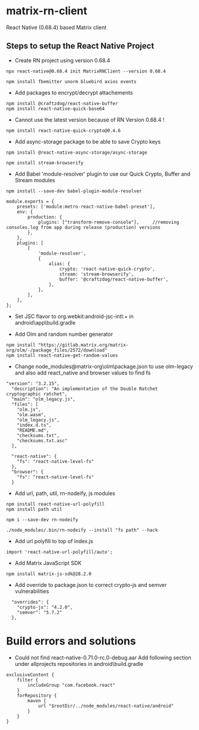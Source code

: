 # matrix-rn-client

React Native (0.68.4) based Matrix client

## Steps to setup the React Native Project

-   Create RN project using version 0.68.4

```
npx react-native@0.68.4 init MatrixRNClient --version 0.68.4
```

```
npm install fbemitter unorm bluebird axios events
````

-   Add packages to encrypt/decrypt attachements

```
npm install @craftzdog/react-native-buffer
npm install react-native-quick-base64
````

-   Cannot use the latest version because of RN Version 0.68.4 !

```
npm install react-native-quick-crypto@0.4.6
````

-   Add async-storage package to be able to save Crypto keys

```
npm install @react-native-async-storage/async-storage
```

```
npm install stream-browserify
```

-   Add Babel 'module-resolver' plugin to use our Quick Crypto, Buffer and Stream modules

```
npm install --save-dev babel-plugin-module-resolver
```
```
module.exports = {
    presets: ['module:metro-react-native-babel-preset'],
    env: {
        production: {
            plugins: ["transform-remove-console"],     //removing consoles.log from app during release (production) versions
        },
    },
    plugins: [
        [
            'module-resolver',
            {
                alias: {
                    crypto: 'react-native-quick-crypto',
                    stream: 'stream-browserify',
                    buffer: '@craftzdog/react-native-buffer',
                },
            },
        ],
    ],
};
```

-   Set JSC flavor to org.webkit:android-jsc-intl:+ in android\app\build.gradle

-   Add Olm and random number generator

```
npm install "https://gitlab.matrix.org/matrix-org/olm/-/package_files/2572/download"
npm install react-native-get-random-values
```

-   Change node_modules\@matrix-org\olm\package.json to use olm-legacy and also add react_native and browser values to find fs

```
"version": "3.2.15",
  "description": "An implementation of the Double Ratchet cryptographic ratchet",
  "main": "olm_legacy.js",
  "files": [
    "olm.js",
    "olm.wasm",
    "olm_legacy.js",
    "index.d.ts",
    "README.md",
    "checksums.txt",
    "checksums.txt.asc"
  ],

  "react-native": {
    "fs": "react-native-level-fs"
  },
  "browser": {
    "fs": "react-native-level-fs"
  }
```

-   Add url, path, util, rn-nodeify, js modules

```
npm install react-native-url-polyfill
npm install path util

npm i --save-dev rn-nodeify

./node_modules/.bin/rn-nodeify --install "fs path" --hack

```

-   Add url polyfill to top of index.js

```
import 'react-native-url-polyfill/auto';
```

-   Add Matrix JavaScript SDK

```
npm install matrix-js-sdk@28.2.0
```
-  Add override to package.json to correct crypto-js and semver vulnerabilities
```
  "overrides": {
    "crypto-js": "4.2.0",
    "semver": "5.7.2"
  },
```  
# Build errors and solutions

-   Could not find react-native-0.71.0-rc.0-debug.aar
    Add following section under allprojects repositories in android\build.gradle

```
exclusiveContent {
    filter {
        includeGroup "com.facebook.react"
    }
    forRepository {
        maven {
            url "$rootDir/../node_modules/react-native/android"
        }
    }
}
```

```

```
